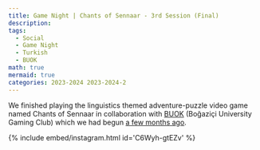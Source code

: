 ```yaml
---
title: Game Night | Chants of Sennaar - 3rd Session (Final)
description:
tags:
  - Social
  - Game Night
  - Turkish
  - BUOK
math: true
mermaid: true
categories: 2023-2024 2023-2024-2
---
```


We finished playing the linguistics themed adventure-puzzle video game named Chants of Sennaar in collaboration with [BUOK](https://instagram.com/boun_buok) (Boğaziçi University Gaming Club) which we had begun [a few months ago](/posts/chants-of-sennaar-1). 

{% include embed/instagram.html id='C6Wyh-gtEZv' %}
